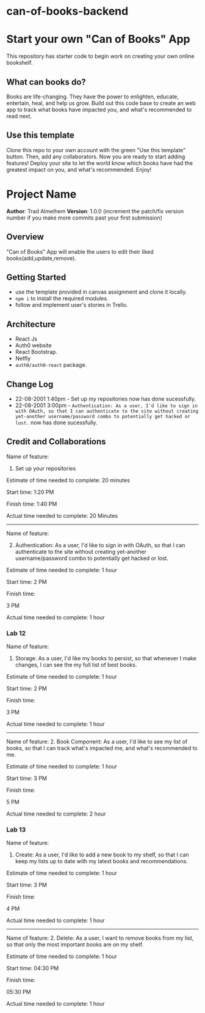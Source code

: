 # can-of-books-backend

# Start your own "Can of Books" App

This repository has starter code to begin work on creating your own online bookshelf.

## What can books do?

Books are life-changing. They have the power to enlighten, educate, entertain, heal, and help us grow. Build out this code base to create an web app to track what books have impacted you, and what's recommended to read next.

## Use this template

Clone this repo to your own account with the green "Use this template" button. Then, add any collaborators. Now you are ready to start adding features! Deploy your site to let the world know which books have had the greatest impact on you, and what's recommended. Enjoy!


# Project Name

**Author**: Trad Almelhem
**Version**: 1.0.0 (increment the patch/fix version number if you make more commits past your first submission)

## Overview
"Can of Books" App will enable the users to edit their liked books(add,update,remove).
<!-- Provide a high level overview of what this application is and why you are building it, beyond the fact that it's an assignment for this class. (i.e. What's your problem domain?) -->

## Getting Started
<!-- What are the steps that a user must take in order to build this app on their own machine and get it running? -->
* use the template provided in canvas assignment and clone it locally.
* `npm i`  to install the required modules.
* follow and implement user's stories in Trello.

## Architecture
<!-- Provide a detailed description of the application design. What technologies (languages, libraries, etc) you're using, and any other relevant design information. -->
* React Js
* Auth0 website
* React Bootstrap.
* Netfly
* `auth0/auth0-react` package.

## Change Log
<!-- Use this area to document the iterative changes made to your application as each feature is successfully implemented. Use time stamps. Here's an example:

01-01-2001 4:59pm - Application now has a fully-functional express server, with a GET route for the location resource. -->
* 22-08-2001 1:40pm - Set up my repositories now has done sucessfully.
* 22-08-2001 3:00pm - `Authentication: As a user, I'd like to sign in with OAuth, so that I can authenticate to the site without creating yet-another username/password combo to potentially get hacked or lost.` now has done sucessfully.

## Credit and Collaborations
<!-- Give credit (and a link) to other people or resources that helped you build this application. -->

Name of feature:
1. Set up your repositories

Estimate of time needed to complete:
20 minutes

Start time: 
1:20 PM

Finish time:
1:40 PM

Actual time needed to complete:
20 Minutes


---------

Name of feature:

2. Authentication: As a user, I'd like to sign in with OAuth, so that I can authenticate to the site without creating yet-another username/password combo to potentially get hacked or lost.

Estimate of time needed to complete:
1 hour

Start time: 
2 PM

Finish time: 

3 PM

Actual time needed to complete: 
1 hour

### Lab 12

Name of feature:
1. Storage: As a user, I'd like my books to persist, so that whenever I make changes, I can see the my full list of best books.

Estimate of time needed to complete:
1 hour

Start time: 
2 PM

Finish time: 

3 PM

Actual time needed to complete: 
1 hour


------

Name of feature:
2. Book Component: As a user, I'd like to see my list of books, so that I can track what's impacted me, and what's recommended to me.

Estimate of time needed to complete:
1 hour

Start time: 
3 PM

Finish time: 

5 PM

Actual time needed to complete: 
2 hour



### Lab 13


Name of feature:
1. Create: As a user, I'd like to add a new book to my shelf, so that I can keep my lists up to date with my latest books and recommendations.

Estimate of time needed to complete:
1 hour

Start time: 
3 PM

Finish time: 

4 PM

Actual time needed to complete: 
1 hour


-----


Name of feature:
2. Delete: As a user, I want to remove books from my list, so that only the most important books are on my shelf.

Estimate of time needed to complete:
1 hour

Start time: 
04:30 PM

Finish time: 

05:30 PM

Actual time needed to complete: 
1 hour

